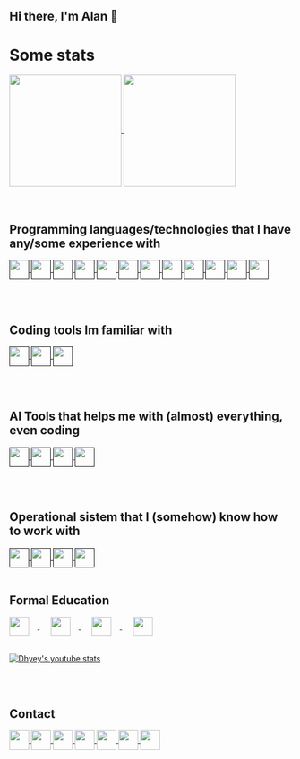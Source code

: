 ## Hi there, I'm Alan 👋<br>
<h1>Some stats </h1>
<a href="https://github.com/anuraghazra/github-readme-stats">
  <img align="center" src="https://github-readme-stats.vercel.app/api/top-langs/?username=alanliongar&layout=compact" height="200" />
</a>
<a href="https://github.com/anuraghazra/convoychat">
  <img align="center" src="https://github-readme-stats.vercel.app/api?username=alanliongar&theme=shadow_green&include_all_commits=true" height="200"  />
</a>
<br><br><br>
<h2>Programming languages/technologies that I have any/some experience with</h2>
<a href="">
  <img align="center" src="https://img.shields.io/badge/c-%2300599C.svg?style=for-the-badge&logo=c&logoColor=white" height="35" />
</a>
<a href="">
  <img align="center" src="https://img.shields.io/badge/c++-%2300599C.svg?style=for-the-badge&logo=c%2B%2B&logoColor=white" height="35" />
</a>
<a href="">
  <img align="center" src="https://img.shields.io/badge/HTML-239120?style=for-the-badge&logo=html5&logoColor=White" height="35" />
</a>
<a href=""
  ><img align="center" src="https://img.shields.io/badge/css3-%231572B6.svg?style=for-the-badge&logo=css3&logoColor=white" height="35" />
</a>
<a href="">
<img align="center" src="https://img.shields.io/badge/java-%23ED8B00.svg?style=for-the-badge&logo=openjdk&logoColor=white" height="35" />
</a>
<a href="">
<img align="center" src="https://img.shields.io/badge/javascript-%23323330.svg?style=for-the-badge&logo=javascript&logoColor=%23F7DF1E" height="35" />
</a>
<a href="">
<img align="center" src="https://img.shields.io/badge/kotlin-%237F52FF.svg?style=for-the-badge&logo=kotlin&logoColor=white" height="35" />
</a>
<a href="">
<img align="center" src="https://img.shields.io/badge/python-3670A0?style=for-the-badge&logo=python&logoColor=ffdd54" height="35" />
</a>
<a href="">
<img align="center" src="https://img.shields.io/badge/sqlite-%2307405e.svg?style=for-the-badge&logo=sqlite&logoColor=white" height="35" />
</a>
<a href="">
<img align="center" src="https://img.shields.io/badge/Android-3DDC84?style=for-the-badge&logo=android&logoColor=white" height="35" />
</a>
<a href="">
<img align="center" src="https://img.shields.io/badge/Microsoft_Excel-217346?style=for-the-badge&logo=microsoft-excel&logoColor=white" height="35" />
</a>
<a href="">
<img align="center" src="https://github.com/user-attachments/assets/b1d590c6-748c-423e-95a8-9ccdd27b9d35" height="35" />
</a>

<br><br>
<h2>Coding tools Im familiar with</h2>
<a href="">
<img align="center" src="https://github.com/user-attachments/assets/d7313599-ad75-4cc0-8fb7-fc4a03106762" height="35" />
</a>
<a href="">
<img align="center" src="https://img.shields.io/badge/android%20studio-346ac1?style=for-the-badge&logo=android%20studio&logoColor=white" height="35" />
</a>
<a href="">
<img align="center" src="https://img.shields.io/badge/sublime_text-%23575757.svg?style=for-the-badge&logo=sublime-text&logoColor=important" height="35" />
</a>

<br><br>
<h2>AI Tools that helps me with (almost) everything, even coding</h2>
<a href="">
<img align="center" src="https://img.shields.io/badge/ChatGPT-74aa9c?style=for-the-badge&logo=openai&logoColor=white" height="35" />
</a>
<a href="">
<img align="center" src="https://github.com/user-attachments/assets/44b5ecd9-13e8-4227-9a81-f32f54d62cd7" height="35" />
</a>
<a href="">
<img align="center" src="https://github.com/user-attachments/assets/18eb6579-e607-452d-9658-9346b71a8146" height="35" />
</a>
<a href="">
<img align="center" src="https://img.shields.io/badge/Google%20Gemini-8E75B2?style=for-the-badge&logo=googlegemini&logoColor=White" height="35" />
</a>

<br><br>
<h2>Operational sistem that I (somehow) know how to work with</h2>
<a href="">
<img align="center" src="https://img.shields.io/badge/Linux-FCC624?style=for-the-badge&logo=linux&logoColor=black" height="35" />
</a>
<a href="">
<img align="center" src="https://img.shields.io/badge/Linux%20Mint-87CF3E?style=for-the-badge&logo=Linux%20Mint&logoColor=white" height="35" />
</a>
<a href="">
<img align="center" src="https://img.shields.io/badge/Ubuntu-E95420?style=for-the-badge&logo=ubuntu&logoColor=white" height="35" />
</a>
<a href="">
<img align="center" src="https://img.shields.io/badge/Windows-0078D6?style=for-the-badge&logo=windows&logoColor=white" height="35" />
</a>
<br><br>
<h2>Formal Education</h2>
<a href="https://www5.usp.br/#english">
  <img align="center" src="https://github.com/user-attachments/assets/5356dd8d-9adc-4950-9c64-e0e435d363ba" height="35" style="margin-right: 15px;" /> 
</a>
&nbsp;&nbsp;&nbsp;&nbsp;
<a href="https://www.ime.usp.br/en/institute/">
  <img align="center" src="https://github.com/user-attachments/assets/5843c109-1578-4695-8a03-290a0ca1a1b1" height="35" style="margin-right: 15px;" />
</a>
&nbsp;&nbsp;&nbsp;&nbsp;
<a href="https://www.fea.usp.br/en">
  <img align="center" src="https://github.com/user-attachments/assets/2f096702-db08-4390-8b77-32fc328a3639" height="35" style="margin-right: 15px;" />
</a>
&nbsp;&nbsp;&nbsp;&nbsp;
<a href="https://comunidadedevspace.com">
  <img align="center" src="https://github.com/user-attachments/assets/2b88bbe5-d7bd-43ae-b739-55f8c6b7add7" height="35" />
</a>
<br><br>

[![Dhyey's youtube stats](https://youtube-stats-card.vercel.app/api?channelid=UCqTw0LLfB3XV7x7b8ciU6og)](https://www.youtube.com/channel/UCqTw0LLfB3XV7x7b8ciU6og)

<br><br>
<h2>Contact</h2>
<a href="[gar233](https://discord.com/users/gar233)">
<img align="center" src="https://img.shields.io/badge/Discord-%235865F2.svg?style=for-the-badge&logo=discord&logoColor=white" height="35" />
</a>
<a href="https://www.facebook.com/alanlion.gar.3/">
<img align="center" src="https://img.shields.io/badge/Facebook-%231877F2.svg?style=for-the-badge&logo=Facebook&logoColor=white" height="35" />
</a>
<a href="mailto:alan.lucindo.gomes@alumni.usp.br">
<img align="center" src="https://img.shields.io/badge/Gmail-D14836?style=for-the-badge&logo=gmail&logoColor=white" height="35" />
</a>
<a href="https://www.linkedin.com/in/alan-gomes-a847602b9/?lipi=urn%3Ali%3Apage%3Ad_flagship3_notifications%3B9OsWB7vFTPSSB5lyKOZP4A%3D%3D">
<img align="center" src="https://img.shields.io/badge/linkedin-%230077B5.svg?style=for-the-badge&logo=linkedin&logoColor=white" height="35" />
</a>
<a href="https://api.whatsapp.com/send?phone=5511975806385">
<img align="center" src="https://img.shields.io/badge/WhatsApp-25D366?style=for-the-badge&logo=whatsapp&logoColor=white" height="35" />
</a>
<a href="https://www.instagram.com/alanliongarr/">
<img align="center" src="https://img.shields.io/badge/Instagram-E4405F?style=for-the-badge&logo=instagram&logoColor=white" height="35" />
</a>
<a href="https://t.me/+5511975806385">
<img align="center" src="https://img.shields.io/badge/Telegram-2CA5E0?style=for-the-badge&logo=telegram&logoColor=white" height="35" />
</a>
